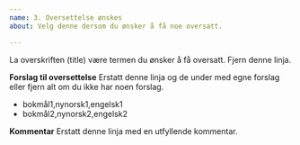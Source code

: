 ```yaml
---
name: 3. Oversettelse ønskes
about: Velg denne dersom du ønsker å få noe oversatt.

---
```


La overskriften (title) være termen du ønsker å få oversatt. Fjern denne linja.

**Forslag til oversettelse**
Erstatt denne linja og de under med egne forslag eller fjern alt om du ikke har noen forslag.
* bokmål1,nynorsk1,engelsk1
* bokmål2,nynorsk2,engelsk2

**Kommentar**
Erstatt denne linja med en utfyllende kommentar.
